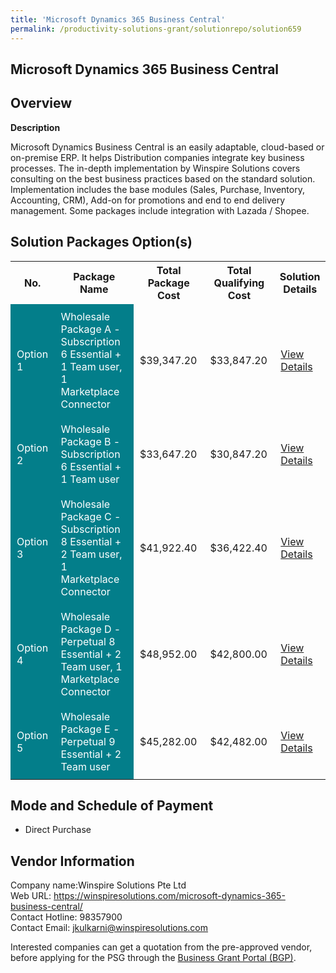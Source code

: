 ```yaml
---
title: 'Microsoft Dynamics 365 Business Central'
permalink: /productivity-solutions-grant/solutionrepo/solution659
---
```


## Microsoft Dynamics 365 Business Central

## Overview

**Description**

Microsoft Dynamics Business Central is an easily adaptable, cloud-based or on-premise ERP. It helps Distribution companies integrate key business processes. The in-depth implementation by Winspire Solutions covers consulting on the best business practices based on the standard solution. Implementation includes the base modules (Sales, Purchase, Inventory, Accounting, CRM), Add-on for promotions and end to end delivery management. Some packages include integration with Lazada / Shopee.

## Solution Packages Option(s)

<table>
<tr>
<th><b>No.</b></th>
<th><b>Package Name</b></th>
<th><b>Total Package Cost</b></th>
<th><b>Total Qualifying Cost</b></th>
<th><b>Solution Details</b></th>
</tr>
<tr>
<td style='padding: 10px; background-color: #037E8A; color: #FFFFFF;'>Option 1</td>
<td style='padding: 10px; background-color: #037E8A; color: #FFFFFF;'>Wholesale Package A - Subscription 6 Essential + 1 Team user, 1 Marketplace Connector</td>
<td style='padding: 10px;'>$39,347.20</td>
<td style='padding: 10px;'>$33,847.20</td>
<td style='padding: 10px;'><a href='/images/psg/Winspire_Wholesale_Desensitised_Annex_3_Part_1.pdf' target='_blank'>View Details</a></td>
</tr>
<tr>
<td style='padding: 10px; background-color: #037E8A; color: #FFFFFF;'>Option 2</td>
<td style='padding: 10px; background-color: #037E8A; color: #FFFFFF;'>Wholesale Package B - Subscription 6 Essential + 1 Team user</td>
<td style='padding: 10px;'>$33,647.20</td>
<td style='padding: 10px;'>$30,847.20</td>
<td style='padding: 10px;'><a href='/images/psg/Winspire_Wholesale_Desensitised_Annex_3_Part_2.pdf' target='_blank'>View Details</a></td>
</tr>
<tr>
<td style='padding: 10px; background-color: #037E8A; color: #FFFFFF;'>Option 3</td>
<td style='padding: 10px; background-color: #037E8A; color: #FFFFFF;'>Wholesale Package C - Subscription 8 Essential + 2 Team user, 1 Marketplace Connector</td>
<td style='padding: 10px;'>$41,922.40</td>
<td style='padding: 10px;'>$36,422.40</td>
<td style='padding: 10px;'><a href='/images/psg/Winspire_Wholesale_Desensitised_Annex_3_Part_3.pdf' target='_blank'>View Details</a></td>
</tr>
<tr>
<td style='padding: 10px; background-color: #037E8A; color: #FFFFFF;'>Option 4</td>
<td style='padding: 10px; background-color: #037E8A; color: #FFFFFF;'>Wholesale Package D - Perpetual 8 Essential + 2 Team user, 1 Marketplace Connector</td>
<td style='padding: 10px;'>$48,952.00</td>
<td style='padding: 10px;'>$42,800.00</td>
<td style='padding: 10px;'><a href='/images/psg/Winspire_Wholesale_Desensitised_Annex_3_Part_4.pdf' target='_blank'>View Details</a></td>
</tr>
<tr>
<td style='padding: 10px; background-color: #037E8A; color: #FFFFFF;'>Option 5</td>
<td style='padding: 10px; background-color: #037E8A; color: #FFFFFF;'>Wholesale Package E - Perpetual 9 Essential + 2 Team user</td>
<td style='padding: 10px;'>$45,282.00</td>
<td style='padding: 10px;'>$42,482.00</td>
<td style='padding: 10px;'><a href='/images/psg/Winspire_Wholesale_Desensitised_Annex_3_Part_5.pdf' target='_blank'>View Details</a></td>
</tr>
</table>

## Mode and Schedule of Payment

 - Direct Purchase

## Vendor Information

 Company name:Winspire Solutions Pte Ltd<br>Web URL: https://winspiresolutions.com/microsoft-dynamics-365-business-central/ <br>Contact Hotline: 98357900 <br>Contact Email: jkulkarni@winspiresolutions.com

Interested companies can get a quotation from the pre-approved vendor, before applying for the PSG through the <a href='https://www.businessgrants.gov.sg/' target='_blank' rel='noopener'>Business Grant Portal (BGP)</a>.

<script src="/jquery/resize-tables.js"></script>
